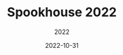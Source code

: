 ---
title: Spookhouse 2022
date: 2022-10-31
subtitle: 2022
link: https://github.com/msmcs-robotics/dRehmFlight
image: https://i.pinimg.com/originals/4a/67/42/4a6742351c88207eb31f654a5f518fdf.png
---